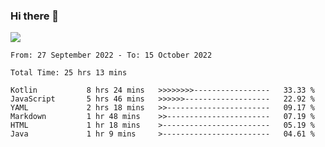### Hi there 👋

<!--<a href="https://github.com/search?o=desc&q=author%3Abushiyi&s=committer-date&type=Commits">-->
<!--    <img align="center" height = "178" src="https://github-readme-stats.vercel.app/api?username=bushiyi&count_private=true&show_icons=true&theme=noctis_minimus&hide=contribs&include_all_commits=true" />-->
<!--</a>-->
<!--<a href="https://github.com/bushiyi?tab=repositories">-->
<!--    <img align="center" height = "178" src="https://github-readme-stats.vercel.app/api/top-langs/?username=bushiyi&count_private=true&theme=noctis_minimus" />-->
<!--</a>-->
 
<!-- [![Ashutosh's github activity graph](https://activity-graph.herokuapp.com/graph?username=bushiyi&theme=react&bg_color=1B2932&point=698B69&line=698B69)](https://github.com/ashutosh00710/github-readme-activity-graph)
 -->


![](https://raw.githubusercontent.com/bushiyi/bushiyi/master/assets/github-contribution-grid-snake.svg)

<!--START_SECTION:waka-->

```text
From: 27 September 2022 - To: 15 October 2022

Total Time: 25 hrs 13 mins

Kotlin           8 hrs 24 mins   >>>>>>>>-----------------   33.33 %
JavaScript       5 hrs 46 mins   >>>>>>-------------------   22.92 %
YAML             2 hrs 18 mins   >>-----------------------   09.17 %
Markdown         1 hr 48 mins    >>-----------------------   07.19 %
HTML             1 hr 18 mins    >------------------------   05.19 %
Java             1 hr 9 mins     >------------------------   04.61 %
```

<!--END_SECTION:waka-->

